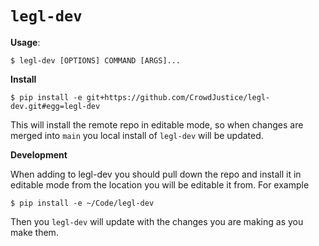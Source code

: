 # `legl-dev`

**Usage**:

```console
$ legl-dev [OPTIONS] COMMAND [ARGS]...
```

**Install**

```console
$ pip install -e git+https://github.com/CrowdJustice/legl-dev.git#egg=legl-dev
```
This will install the remote repo in editable mode, so when changes are merged into `main` you local
install of `legl-dev` will be updated.

**Development**

When adding to legl-dev you should pull down the repo and install it in editable mode from the
location you will be editable it from. For example

```console
$ pip install -e ~/Code/legl-dev
```
Then you `legl-dev` will update with the changes you are making as you make them.
